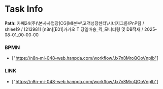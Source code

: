 # Task Info

**Path:** 카페24(주)\본사사업장\[CG]MI본부\고객성장센터\시너지그룹\PnP팀 / shlee19 / [213981] [n8n][E01]카카오 T 당일배송_퀵_모니터링 및 DB적재 / 2025-08-01_00-00-00

### BPMN
- ["https://n8n-mi-048-web.hanpda.com/workflow/Jx7n8MroQOoVnplb"]

### LINK
- ["https://n8n-mi-048-web.hanpda.com/workflow/Jx7n8MroQOoVnplb"]

